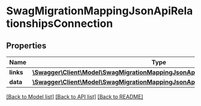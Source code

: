 # SwagMigrationMappingJsonApiRelationshipsConnection

## Properties
Name | Type | Description | Notes
------------ | ------------- | ------------- | -------------
**links** | [**\Swagger\Client\Model\SwagMigrationMappingJsonApiRelationshipsConnectionLinks**](SwagMigrationMappingJsonApiRelationshipsConnectionLinks.md) |  | [optional] 
**data** | [**\Swagger\Client\Model\SwagMigrationMappingJsonApiRelationshipsConnectionData**](SwagMigrationMappingJsonApiRelationshipsConnectionData.md) |  | [optional] 

[[Back to Model list]](../../README.md#documentation-for-models) [[Back to API list]](../../README.md#documentation-for-api-endpoints) [[Back to README]](../../README.md)


